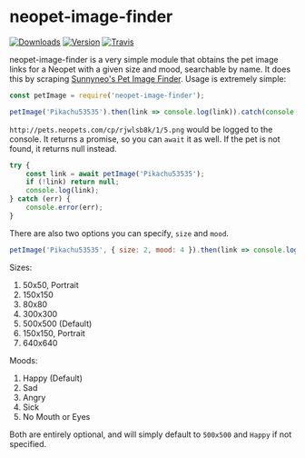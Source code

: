# neopet-image-finder
[![Downloads](https://img.shields.io/npm/dt/neopet-image-finder.svg?maxAge=3600)](https://www.npmjs.com/package/neopet-image-finder)
[![Version](https://img.shields.io/npm/v/neopet-image-finder.svg?maxAge=3600)](https://www.npmjs.com/package/neopet-image-finder)
[![Travis](https://api.travis-ci.org/dragonfire535/neopet-image-finder.svg?branch=master)](https://travis-ci.org/dragonfire535/neopet-image-finder)

neopet-image-finder is a very simple module that obtains the pet image links for
a Neopet with a given size and mood, searchable by name. It does this by scraping
[Sunnyneo's Pet Image Finder](http://www.sunnyneo.com/petimagefinder.php). Usage
is extremely simple:

```js
const petImage = require('neopet-image-finder');

petImage('Pikachu53535').then(link => console.log(link)).catch(console.error);
```

`http://pets.neopets.com/cp/rjwlsb8k/1/5.png` would be logged to the console. It
returns a promise, so you can `await` it as well. If the pet is not found, it
returns null instead.

```js
try {
	const link = await petImage('Pikachu53535');
	if (!link) return null;
	console.log(link);
} catch (err) {
	console.error(err);
}
```

There are also two options you can specify, `size` and `mood`.

```js
petImage('Pikachu53535', { size: 2, mood: 4 }).then(link => console.log(link)).catch(console.error);
```

Sizes:
1. 50x50, Portrait
2. 150x150
3. 80x80
4. 300x300
5. 500x500 (Default)
6. 150x150, Portrait
7. 640x640

Moods:
1. Happy (Default)
2. Sad
3. Angry
4. Sick
5. No Mouth or Eyes

Both are entirely optional, and will simply default to `500x500` and `Happy` if
not specified.
